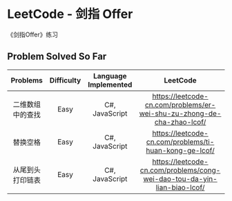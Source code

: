 # LeetCode - 剑指 Offer
《剑指Offer》练习

## Problem Solved So Far
| Problems | Difficulty | Language Implemented | LeetCode |
| :-----:  | :--------: | :------------------: | :------: |
| 二维数组中的查找  | Easy | C#, JavaScript | https://leetcode-cn.com/problems/er-wei-shu-zu-zhong-de-cha-zhao-lcof/ |
| 替换空格  | Easy | C#, JavaScript | https://leetcode-cn.com/problems/ti-huan-kong-ge-lcof/ |
| 从尾到头打印链表  | Easy | C#, JavaScript | https://leetcode-cn.com/problems/cong-wei-dao-tou-da-yin-lian-biao-lcof/ |
